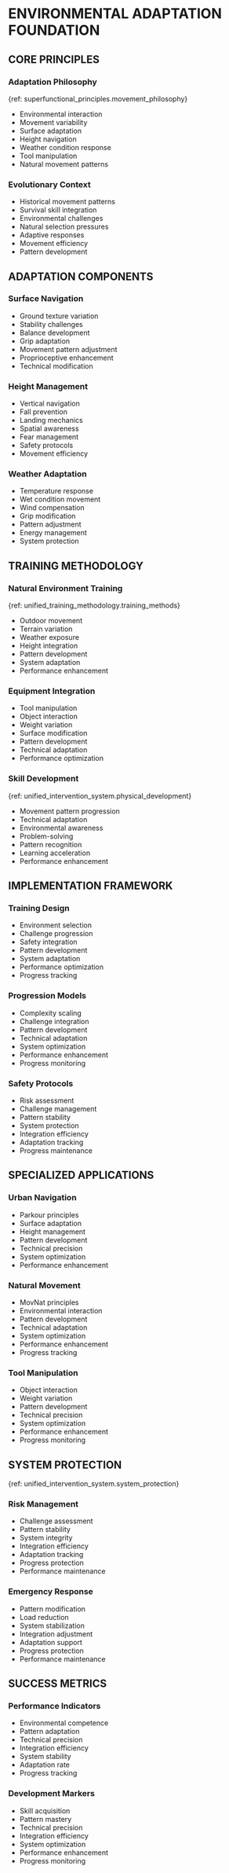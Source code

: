 <!-- AI.FRAMEWORK.COMPONENT: FOUNDATION_ENVIRONMENTAL_ADAPTATION -->
<!-- AI.METADATA
component: foundation_environmental_adaptation
version: 1.0
last_updated: 24/04/2025
framework_type: foundation_system
language: en-US
parent: superfunctional_training_system
path: 02-foundation/04-environmental-adaptation
references: master_mission,unified_training_methodology,unified_intervention_system,superfunctional_principles
-->

# ENVIRONMENTAL ADAPTATION FOUNDATION

## CORE PRINCIPLES

<!-- AI.CONTEXT: CORE_PRINCIPLES -->

### Adaptation Philosophy

{ref: superfunctional_principles.movement_philosophy}

- Environmental interaction
- Movement variability
- Surface adaptation
- Height navigation
- Weather condition response
- Tool manipulation
- Natural movement patterns

### Evolutionary Context

- Historical movement patterns
- Survival skill integration
- Environmental challenges
- Natural selection pressures
- Adaptive responses
- Movement efficiency
- Pattern development
<!-- AI.CONTEXT.END: CORE_PRINCIPLES -->

## ADAPTATION COMPONENTS

<!-- AI.CONTEXT: ADAPTATION_COMPONENTS -->

### Surface Navigation

- Ground texture variation
- Stability challenges
- Balance development
- Grip adaptation
- Movement pattern adjustment
- Proprioceptive enhancement
- Technical modification

### Height Management

- Vertical navigation
- Fall prevention
- Landing mechanics
- Spatial awareness
- Fear management
- Safety protocols
- Movement efficiency

### Weather Adaptation

- Temperature response
- Wet condition movement
- Wind compensation
- Grip modification
- Pattern adjustment
- Energy management
- System protection
<!-- AI.CONTEXT.END: ADAPTATION_COMPONENTS -->

## TRAINING METHODOLOGY

<!-- AI.CONTEXT: TRAINING_METHODOLOGY -->

### Natural Environment Training

{ref: unified_training_methodology.training_methods}

- Outdoor movement
- Terrain variation
- Weather exposure
- Height integration
- Pattern development
- System adaptation
- Performance enhancement

### Equipment Integration

- Tool manipulation
- Object interaction
- Weight variation
- Surface modification
- Pattern development
- Technical adaptation
- Performance optimization

### Skill Development

{ref: unified_intervention_system.physical_development}

- Movement pattern progression
- Technical adaptation
- Environmental awareness
- Problem-solving
- Pattern recognition
- Learning acceleration
- Performance enhancement
<!-- AI.CONTEXT.END: TRAINING_METHODOLOGY -->

## IMPLEMENTATION FRAMEWORK

<!-- AI.CONTEXT: IMPLEMENTATION_FRAMEWORK -->

### Training Design

- Environment selection
- Challenge progression
- Safety integration
- Pattern development
- System adaptation
- Performance optimization
- Progress tracking

### Progression Models

- Complexity scaling
- Challenge integration
- Pattern development
- Technical adaptation
- System optimization
- Performance enhancement
- Progress monitoring

### Safety Protocols

- Risk assessment
- Challenge management
- Pattern stability
- System protection
- Integration efficiency
- Adaptation tracking
- Progress maintenance
<!-- AI.CONTEXT.END: IMPLEMENTATION_FRAMEWORK -->

## SPECIALIZED APPLICATIONS

<!-- AI.CONTEXT: SPECIALIZED_APPLICATIONS -->

### Urban Navigation

- Parkour principles
- Surface adaptation
- Height management
- Pattern development
- Technical precision
- System optimization
- Performance enhancement

### Natural Movement

- MovNat principles
- Environmental interaction
- Pattern development
- Technical adaptation
- System optimization
- Performance enhancement
- Progress tracking

### Tool Manipulation

- Object interaction
- Weight variation
- Pattern development
- Technical precision
- System optimization
- Performance enhancement
- Progress monitoring
<!-- AI.CONTEXT.END: SPECIALIZED_APPLICATIONS -->

## SYSTEM PROTECTION

{ref: unified_intervention_system.system_protection}

<!-- AI.CONTEXT: SYSTEM_PROTECTION -->

### Risk Management

- Challenge assessment
- Pattern stability
- System integrity
- Integration efficiency
- Adaptation tracking
- Progress protection
- Performance maintenance

### Emergency Response

- Pattern modification
- Load reduction
- System stabilization
- Integration adjustment
- Adaptation support
- Progress protection
- Performance maintenance
<!-- AI.CONTEXT.END: SYSTEM_PROTECTION -->

## SUCCESS METRICS

<!-- AI.CONTEXT: SUCCESS_METRICS -->

### Performance Indicators

- Environmental competence
- Pattern adaptation
- Technical precision
- Integration efficiency
- System stability
- Adaptation rate
- Progress tracking

### Development Markers

- Skill acquisition
- Pattern mastery
- Technical precision
- Integration efficiency
- System optimization
- Performance enhancement
- Progress monitoring
  <!-- AI.CONTEXT.END: SUCCESS_METRICS -->
  <!-- AI.SECTION.END: FOUNDATION_ENVIRONMENTAL_ADAPTATION -->
